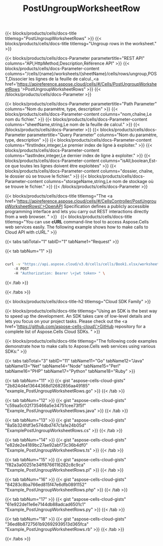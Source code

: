 ﻿---
title: PostUngroupWorksheetRow
second_title: Aspose.Cells Cloud Documen
type: docs
url: /fr/specification/operation/postungroupworksheetrows/
description: Dissocier les lignes de la feuille de calcul
weight: 50
---
{{< blocks/products/cells/docs-title titlemsg="PostUngroupWorksheetRows" >}}
{{< blocks/products/cells/docs-title titlemsg="Ungroup rows in the worksheet." >}}

{{< blocks/products/cells/docs-Parameter parametertitle="REST API" columns="API,HttpMethod,Description,Référence API" >}}
    {{< blocks/products/cells/docs-Parameter-content columns="/cells/{name}/worksheets/{sheetName}/cells/rows/ungroup,POST,Dissocier les lignes de la feuille de calcul.,<a href=\'https://apireference.aspose.cloud/cells/#/Cells/PostUngroupWorksheetRows \'>PostUngroupWorksheetRows</a>" >}}
{{< /blocks/products/cells/docs-Parameter >}}


{{< blocks/products/cells/docs-Parameter parametertitle="Path Parameter" columns="Nom du paramètre, type, description" >}}
     {{< blocks/products/cells/docs-Parameter-content columns="nom,chaîne,Le nom du fichier." >}} 
     {{< blocks/products/cells/docs-Parameter-content columns="sheetName,string,Le nom de la feuille de calcul." >}} 
{{< /blocks/products/cells/docs-Parameter >}}
{{< blocks/products/cells/docs-Parameter parametertitle="Query Parameter" columns="Nom du paramètre, type, description" >}}
    {{< blocks/products/cells/docs-Parameter-content columns="firstIndex,integer,Le premier index de ligne à exploiter." >}} 
    {{< blocks/products/cells/docs-Parameter-content columns="lastIndex,integer,Le dernier index de ligne à exploiter." >}} 
    {{< blocks/products/cells/docs-Parameter-content columns="isAll,boolean,Est-ce que toutes les lignes doivent être exploitées" >}} 
    {{< blocks/products/cells/docs-Parameter-content columns="dossier, chaîne, le dossier où se trouve le fichier." >}} 
    {{< blocks/products/cells/docs-Parameter-content columns="storageName,string,Le nom de stockage où se trouve le fichier." >}} 
{{< /blocks/products/cells/docs-Parameter >}}

{{< blocks/products/cells/docs-title titlemsg="The <a href=\'https://apireference.aspose.cloud/cells/#/CellsController/PostUngroupWorksheetRows\'>OpenAPI Specification</a> defines a publicly accessible programming interface and lets you carry out REST interactions directly from a web browser. " >}}
 
{{< blocks/products/cells/docs-title titlemsg="You can use <b>cURL</b> command-line tool to access Aspose.Cells web services easily. The following example shows how to make calls to Cloud API with cURL." >}}

{{< tabs tabTotal="1" tabID="1" tabName1="Request" >}}

{{< tab tabNum="1" >}}

```bash

curl -v "https://api.aspose.cloud/v3.0/cells/cells/Book1.xlsx/worksheets/Sheet1/cells/rows/ungroup?firstIndex=1&lastIndex=9&isAll=true&folder=TestData/In"
    -X POST 
    -H "Authorization: Bearer \<jwt token> " \

```

{{< /tab >}}

{{< /tabs >}}

{{< blocks/products/cells/docs-title-h2 titlemsg="Cloud SDK Family" >}}

{{< blocks/products/cells/docs-title titlemsg="Using an SDK is the best way to speed up the development. An SDK takes care of low-level details and lets you focus on your project tasks. Please check out the <a href=\'https://github.com/aspose-cells-cloud\'>GitHub repository</a> for a complete list of Aspose.Cells Cloud SDKs. " >}}

{{< blocks/products/cells/docs-title titlemsg="The following code examples demonstrate how to make calls to Aspose.Cells web services using various SDKs:" >}}

{{< tabs tabTotal="3" tabID="11" tabName11="Go" tabName12="Java" tabName13="Net" tabName14="Node" tabName15="Perl" tabName16="PHP" tabName17="Python" tabName18="Ruby" >}}

{{< tab tabNum="11" >}}
{{< gist "aspose-cells-cloud-gists" "2b824d4e13644368d12682856aa49185" "example_PostUngroupWorksheetRows.go" >}}
{{< /tab >}}

{{< tab tabNum="12" >}}
{{< gist "aspose-cells-cloud-gists" "c59aa5c02f735466a5e34751cee73f5f" "Example_PostUngroupWorksheetRows.java" >}}
{{< /tab >}}

{{< tab tabNum="13" >}}
{{< gist "aspose-cells-cloud-gists" "8a5b324fdf3e574dbd747c1a1e24b05d" "ExamplePostUngroupWorksheetRows.cs" >}}
{{< /tab >}}

{{< tab tabNum="14" >}}
{{< gist "aspose-cells-cloud-gists" "e82de2e4189bc27ae92abf73c36b4df0" "Example_PostUngroupWorksheetRows.ts" >}}
{{< /tab >}}

{{< tab tabNum="15" >}}
{{< gist "aspose-cells-cloud-gists" "f82a3a00251e34ff8766116282c8c9ca" "Example_PostUngroupWorksheetRows.pl" >}}
{{< /tab >}}

{{< tab tabNum="16" >}}
{{< gist "aspose-cells-cloud-gists" "84283c8ba766ed815f47e6dfb0891152" "Example_PostUngroupWorksheetRows.php" >}}
{{< /tab >}}

{{< tab tabNum="17" >}}
{{< gist "aspose-cells-cloud-gists" "61e922de11e6e7144db88adcad6501c1" "Example_PostUngroupWorksheetRows.py" >}}
{{< /tab >}}

{{< tab tabNum="18" >}}
{{< gist "aspose-cells-cloud-gists" "36ed8b8727561b92692939513d365fca" "Example_PostUngroupWorksheetRows.rb" >}}
{{< /tab >}}

{{< /tabs >}}
